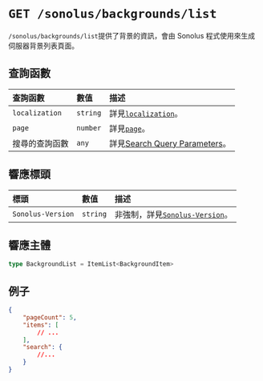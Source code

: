 # `GET /sonolus/backgrounds/list`

`/sonolus/backgrounds/list`提供了背景的資訊，會由 Sonolus 程式使用來生成伺服器背景列表頁面。

## 查詢函數

| 查詢函數       | 數值     | 描述                                                                            |
| :------------- | :------- | :------------------------------------------------------------------------------ |
| `localization` | `string` | 詳見[`localization`](../query-parameters/localization.md)。                     |
| `page`         | `number` | 詳見[`page`](../query-parameters/page.md)。                                     |
| 搜尋的查詢函數 | `any`    | 詳見[Search Query Parameters](../query-parameters/search-query-parameters.md)。 |

## 響應標頭

| 標頭              | 數值     | 描述                                                             |
| :---------------- | :------- | :--------------------------------------------------------------- |
| `Sonolus-Version` | `string` | 非強制，詳見[`Sonolus-Version`](../headers/sonolus-version.md)。 |

## 響應主體

```ts
type BackgroundList = ItemList<BackgroundItem>
```

## 例子

```json
{
    "pageCount": 5,
    "items": [
        // ...
    ],
    "search": {
        //...
    }
}
```
